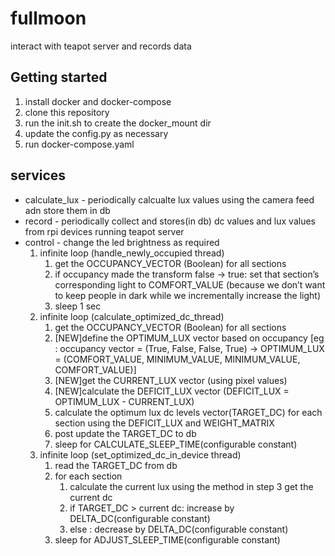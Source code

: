 # fullmoon
interact with teapot server and records data

## Getting started
1. install docker and docker-compose
2. clone this repository
3. run the init.sh to create the docker_mount dir
4. update the config.py as necessary
4. run docker-compose.yaml

## services
* calculate_lux - periodically calcualte lux values using the camera feed adn store them in db
* record - periodically collect and stores(in db) dc values and lux values from rpi devices running teapot server
* control - change the led brightness as required
    1. infinite loop (handle_newly_occupied thread)
        1. get the OCCUPANCY_VECTOR (Boolean) for all sections
        2. if occupancy made the transform false -> true: set that section’s corresponding light to COMFORT_VALUE (because we don’t want to keep people in dark while we incrementally increase the light)
        3. sleep 1 sec
    2. infinite loop (calculate_optimized_dc_thread)
        1. get the OCCUPANCY_VECTOR (Boolean) for all sections
        2. [NEW]define the OPTIMUM_LUX vector based on occupancy [eg : occupancy vector = (True, False, False, True) -> OPTIMUM_LUX = (COMFORT_VALUE, MINIMUM_VALUE, MINIMUM_VALUE, COMFORT_VALUE)]
        3. [NEW]get the CURRENT_LUX vector (using pixel values)
        4. [NEW]calculate the DEFICIT_LUX vector (DEFICIT_LUX = OPTIMUM_LUX - CURRENT_LUX)
        5. calculate the optimum lux dc levels vector(TARGET_DC) for each section using the DEFICIT_LUX and WEIGHT_MATRIX
        6. post update the TARGET_DC to db
        7. sleep for CALCULATE_SLEEP_TIME(configurable constant)
    3. infinite loop (set_optimized_dc_in_device thread)
        1. read the TARGET_DC from db
        2. for each section 
            1. calculate the current lux using the method in step 3 get the current dc
            2. if TARGET_DC > current dc: increase by DELTA_DC(configurable constant)
            3. else : decrease by DELTA_DC(configurable constant)
        3. sleep for ADJUST_SLEEP_TIME(configurable constant)

